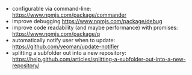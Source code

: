- configurable via command-line: https://www.npmjs.com/package/commander
- improve debugging https://www.npmjs.com/package/debug
- improve code readability (and maybe performance) with promises: https://www.npmjs.com/package/q
- automatically notify user when to update: https://github.com/yeoman/update-notifier
- splitting a subfolder out into a new repository: https://help.github.com/articles/splitting-a-subfolder-out-into-a-new-repository/
